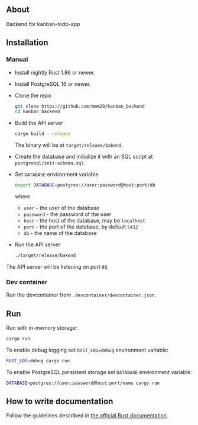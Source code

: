 ## About
Backend for kanban-todo-app

## Installation

### Manual

* Install nightly Rust 1.86 or newer.
* Install PostgreSQL 16 or newer.
* Clone the repo
    ```bash
    git clone https://github.com/mmm29/kanban_backend
    cd kanban_backend
    ```
* Build the API server
    ```bash
    cargo build --release
    ```
    The binary will be at `target/release/bakend`.
* Create the database and initialize it with an SQL script at `postgresql/init-schema.sql`.
* Set `DATABASE` environment variable
    ```bash
    export DATABASE=postgres://user:password@host:port/db
    ```
    where
    - `user` - the user of the database
    - `password` - the password of the user
    - `host` - the host of the database, may be `localhost`
    - `port` - the port of the database, by default `5432`
    - `db` - the name of the database

* Run the API server
    ```bash
    ./target/release/bakend
    ```

The API server will be listening on port `80`.

### Dev container

Run the devcontainer from `.devcontainer/devcontainer.json`.

## Run
Run with in-memory storage:
```bash
cargo run
```

To enable debug logging set `RUST_LOG=debug` environment variable:
```bash
RUST_LOG=debug cargo run
```

To enable PostgreSQL persistent storage set `DATABASE` environment variable:
```bash
DATABASE=postgres://user:password@host:port/name cargo run
```

## How to write documentation
Follow the guidelines described in [the official Rust documentation](https://doc.rust-lang.org/rustdoc/how-to-write-documentation.html).